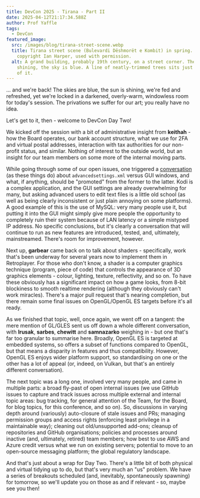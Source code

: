 ```yaml
---
title: DevCon 2025 - Tirana - Part II
date: 2025-04-12T21:17:34.588Z
author: Prof Yaffle
tags:
  - DevCon
featured_image:
  src: /images/blog/tirana-street-scene.webp
  title: Tirana street scene (Bulevardi Dëshmorët e Kombit) in spring. Image
    copyright Ian Harper, used with permission.
  alt: A grand building, probably 19th century, on a street corner. The sun is
    shining, the sky is blue. A line of neatly-trimmed trees sits just in front
    of it.
---
```

... and we're back! The skies are blue, the sun is shining, we're fed and refreshed, yet we're locked in a darkened, overly-warm, windowless room for today's session. The privations we suffer for our art; you really have no idea.

Let's get to it, then - welcome to DevCon Day Two!

We kicked off the session with a bit of administrative insight from **keithah** - how the Board operates, our bank account structure, what we use for 2FA and virtual postal addresses, interaction with tax authorities for our non-profit status, and similar. Nothing of interest to the outside world, but an insight for our team members on some more of the internal moving parts.

While going through some of our open issues, one triggered a [conversation](url) (as these things do) about `advancedsettings.xml` versus GUI windows, and what, if anything, should be "promoted" from the former to the latter. Kodi is a complex application, and the GUI settings are already overwhelming for many, but asking advanced users to edit text files is a little old school (as well as being clearly inconsistent or just plain annoying on some platforms). A good example of this is the use of MySQL: very many people use it, but putting it into the GUI might simply give more people the opportunity to completely ruin their system because of LAN latency or a simple mistyped IP address. No specific conclusions, but it's clearly a conversation that will continue to run as new features are introduced, tested, and, ultimately, mainstreamed. There's room for improvement, however.

Next up, **garbear** came back on to talk about shaders - specifically, work that's been underway for several years now to implement them in Retroplayer. For those who don't know, a shader is a computer graphics technique (program, piece of code) that controls the appearance of 3D graphics elements - colour, lighting, texture, reflectivity, and so on. To have these obviously has a significant impact on how a game looks, from 8-bit blockiness to smooth realtime rendering (although they obviously can't work miracles). There's a major pull request that's nearing completion, but there remain some final issues on OpenGL/OpenGL ES targets before it's all ready.

As we finished that topic, well, once again, we went off on a tangent: the mere mention of GL/GLES sent us off down a whole different conversation, with **lrusak**, **sarbes**, **chewitt** and **samnazarko** weighing in - but one that's far too granular to summarise here. Broadly, OpenGL ES is targeted at embedded systems, so offers a subset of functions compared to OpenGL, but that means a disparity in features and thus compatibility. However, OpenGL ES enjoys wider platform support, so standardising on one or the other has a lot of appeal (or, indeed, on Vulkan, but that's an entirely different conversation).

The next topic was a long one, involved very many people, and came in multiple parts: a broad fly-past of open internal issues (we use GitHub issues to capture and track issues across multiple external and internal topic areas: bug tracking, for general attention of the Team, for the Board, for blog topics, for this conference, and so on). So, discussions in varying depth around (variously) auto-closure of stale issues and PRs; managing permission groups and access rights (enforcing least privilege in a maintainable way); cleaning out old/unsupported add-ons; cleanup of repositories and GitHub organisations; policies and processes around inactive (and, ultimately, retired) team members; how best to use AWS and Azure credit versus what we run on existing servers; potential to move to an open-source messaging platform; the global regulatory landscape.

And that's just about a wrap for Day Two. There's a little bit of both physical and virtual tidying up to do, but that's very much an "us" problem. We have a series of breakouts scheduled (and, inevitably, spontaneously spawning) for tomorrow, so we'll update you on those as and if relevant - so, maybe see you then!